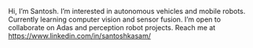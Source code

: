 Hi, I’m Santosh.
I’m interested in autonomous vehicles and mobile robots.
Currently learning computer vision and sensor fusion. 
I’m open to collaborate on Adas and perception robot projects.
Reach me at https://www.linkedin.com/in/santoshkasam/ 

<!---
Santoshkasam/Santoshkasam is a ✨ special ✨ repository because its `README.md` (this file) appears on your GitHub profile.
You can click the Preview link to take a look at your changes.
--->
